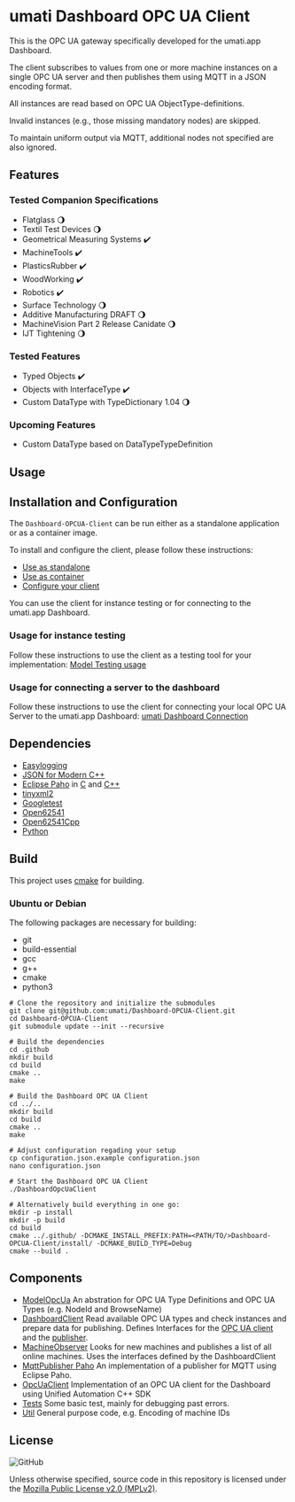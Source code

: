 # umati Dashboard OPC UA Client

This is the OPC UA gateway specifically developed for the umati.app Dashboard.

The client subscribes to values from one or more machine instances on a single OPC UA server and then publishes them using MQTT in a JSON encoding format.

All instances are read based on OPC UA ObjectType-definitions.

Invalid instances (e.g., those missing mandatory nodes) are skipped.

To maintain uniform output via MQTT, additional nodes not specified are also ignored.

## Features

### Tested Companion Specifications

- Flatglass :waning_gibbous_moon:
- Textil Test Devices :waning_gibbous_moon:
- Geometrical Measuring Systems :heavy_check_mark:
- MachineTools :heavy_check_mark:
- PlasticsRubber :heavy_check_mark:
- WoodWorking :heavy_check_mark:
- Robotics  :heavy_check_mark:
- Surface Technology :waning_gibbous_moon:
- Additive Manufacturing DRAFT :waning_gibbous_moon:
- MachineVision Part 2 Release Canidate :waning_gibbous_moon:
- IJT Tightening :waning_gibbous_moon:

### Tested Features

- Typed Objects :heavy_check_mark:
- Objects with InterfaceType :heavy_check_mark:
- Custom DataType with TypeDictionary 1.04 :waning_gibbous_moon:

### Upcoming Features

- Custom DataType  based on DataTypeTypeDefinition

## Usage

## Installation and Configuration

The `Dashboard-OPCUA-Client` can be run either as a standalone application or as a container image.

To install and configure the client, please follow these instructions:

- [Use as standalone](doc/Standalone.md)
- [Use as container](doc/Container.md)
- [Configure your client](doc/Configuration.md)

You can use the client for instance testing or for connecting to the umati.app Dashboard.

### Usage for instance testing

Follow these instructions to use the client as a testing tool for your implementation: [Model Testing usage](doc/usage_as_model_test.md)

### Usage for connecting a server to the dashboard

Follow these instructions to use the client for connecting your local OPC UA Server to the umati.app Dashboard: [umati Dashboard Connection](doc/usage_for_dashboard.md)

## Dependencies

- [Easylogging](https://github.com/amrayn/easyloggingpp)
- [JSON for Modern C++](https://github.com/nlohmann/json)
- [Eclipse Paho](https://www.eclipse.org/paho/index.php) in [C](https://github.com/eclipse/paho.mqtt.c) and [C++](https://github.com/eclipse/paho.mqtt.cpp)
- [tinyxml2](https://github.com/leethomason/tinyxml2)
- [Googletest](https://github.com/google/googletest)
- [Open62541](https://open62541.org/)
- [Open62541Cpp](https://github.com/umati/open62541Cpp)
- [Python](https://www.python.org/)

## Build

This project uses [cmake](https://cmake.org/) for building.

### Ubuntu or Debian

The following packages are necessary for building:

- git
- build-essential
- gcc
- g++
- cmake
- python3

```shell
# Clone the repository and initialize the submodules
git clone git@github.com:umati/Dashboard-OPCUA-Client.git
cd Dashboard-OPCUA-Client
git submodule update --init --recursive

# Build the dependencies
cd .github
mkdir build
cd build
cmake ..
make

# Build the Dashboard OPC UA Client
cd ../..
mkdir build
cd build
cmake ..
make

# Adjust configuration regading your setup
cp configuration.json.example configuration.json
nano configuration.json

# Start the Dashboard OPC UA Client
./DashboardOpcUaClient

# Alternatively build everything in one go:
mkdir -p install
mkdir -p build
cd build
cmake ../.github/ -DCMAKE_INSTALL_PREFIX:PATH=<PATH/TO/>Dashboard-OPCUA-Client/install/ -DCMAKE_BUILD_TYPE=Debug
cmake --build .
```

## Components

- [ModelOpcUa](ModelOpcUa) An abstration for OPC UA Type Definitions and OPC UA Types (e.g. NodeId and BrowseName)
- [DashboardClient](DashboardClient) Read available OPC UA types and check instances and prepare data for publishing. Defines Interfaces for the [OPC UA client](DashboardClient/IDashboardDataClient.hpp) and the [publisher](DashboardClient/IPublisher.hpp).
- [MachineObserver](MachineObserver) Looks for new machines and publishes a list of all online machines. Uses the interfaces defined by the DashboardClient
- [MqttPublisher Paho](MqttPublisher_Paho) An implementation of a publisher for MQTT using Eclipse Paho.
- [OpcUaClient](OpcUaClient) Implementation of an OPC UA client for the Dashboard using Unified Automation C++ SDK
- [Tests](Tests) Some basic test, mainly for debugging past errors.
- [Util](Util) General purpose code, e.g. Encoding of machine IDs

## License

![GitHub](https://img.shields.io/github/license/umati/Dashboard-OPCUA-Client)

Unless otherwise specified, source code in this repository is licensed under the [Mozilla Public License v2.0 (MPLv2)](LICENSE).
